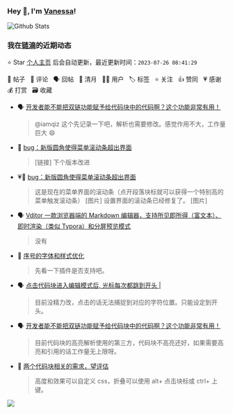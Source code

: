 ### Hey 👋, I'm [Vanessa](http://vanessa.b3log.org/)!

![Github Stats](https://github-readme-stats.vercel.app/api?username=Vanessa219&show_icons=true)

<!--events start -->

### 我在[链滴](https://ld246.com)的近期动态

⭐️ Star [个人主页](https://github.com/Vanessa219/Vanessa219) 后会自动更新，最近更新时间：`2023-07-26 08:41:29`

📝 帖子 &nbsp; 💬 评论 &nbsp; 🗣 回帖 &nbsp; 🌙 清月 &nbsp; 👨‍💻 用户 &nbsp; 🏷️ 标签 &nbsp; ⭐️ 关注 &nbsp; 👍 赞同 &nbsp; 💗 感谢 &nbsp; 💰 打赏 &nbsp; 🗃 收藏

* 🗣 [开发者能不能把双链功能赋予给代码块中的代码啊？这个功能非常有用！](https://ld246.com/article/1689814541220/comment/1689998358747#comments)

  > @iamqiz 这个先记录一下吧，解析也需要修改。感觉作用不大，工作量巨大 😄
* 💬 [bug：新版圆角使得菜单滚动条超出界面](https://ld246.com/article/1690216364658/comment/1690259571123#comments)

  > [链接] 下个版本改进
* 💗📝 [bug：新版圆角使得菜单滚动条超出界面](https://ld246.com/article/1690216364658)

  > 这是现在的菜单界面的滚动条（点开段落块标就可以获得一个特别高的菜单触发滚动条） [图片] 设置界面的滚动条已经修复了。 [图片]
* 🗣 [Vditor 一款浏览器端的 Markdown 编辑器，支持所见即所得（富文本）、即时渲染（类似 Typora）和分屏预览模式](https://ld246.com/article/1549638745630/comment/1690247707293#comments)

  > 没有
* 💬 [序号的字体和样式优化](https://ld246.com/article/1689903429826/comment/1690125357347#comments)

  > 先看一下插件是否支持吧。
* 🗣 [点击代码块进入编辑模式后, 光标每次都跳到开头 |](https://ld246.com/article/1670203752816/comment/1689995724826#comments)

  > 目前没精力改，点击的话无法捕捉到对应的字符位置。只能设定到开头。
* 🗣 [开发者能不能把双链功能赋予给代码块中的代码啊？这个功能非常有用！](https://ld246.com/article/1689814541220/comment/1689998358747#comments)

  > 目前代码块的高亮解析使用的第三方，代码块不高亮还好，如果需要高亮和引用的话工作量无上限呀。
* 💬 [两个代码块相关的需求，望评估](https://ld246.com/article/1689687800691/comment/1689738385682#comments)

  > 高度和效果可以自定义 css，折叠可以使用 alt+ 点击块标或 ctrl+ 上键。


<!--events end -->

<a title="Hits" target="_blank" href="https://github.com/Vanessa219/Vanessa219"><img src="https://hits.b3log.org/Vanessa219/Vanessa219.svg"></a>
